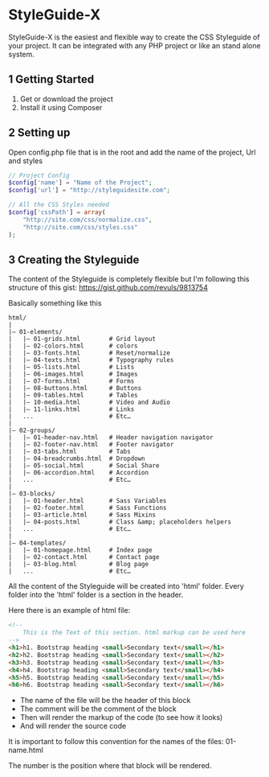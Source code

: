 StyleGuide-X
============

StyleGuide-X is the easiest and flexible way to create the CSS Styleguide of your project.
It can be integrated with any PHP project or like an stand alone system.

1 Getting Started
-----------------
1. Get or download the project
2. Install it using Composer

2 Setting up
------------
Open config.php file that is in the root and add the name of the project, Url and styles

```php
// Project Config
$config['name'] = "Name of the Project";
$config['url'] = "http://styleguidesite.com";

// All the CSS Styles needed
$config['cssPath'] = array(
    "http://site.com/css/normalize.css",
    "http://site.com/css/styles.css"
);
```

3 Creating the Styleguide
-------------------------
The content of the Styleguide is completely flexible but I'm following this structure of this gist:
https://gist.github.com/revuls/9813754

Basically something like this

```
html/
|
|– 01-elements/
|   |– 01-grids.html        # Grid layout
|   |– 02-colors.html       # colors
|   |– 03-fonts.html        # Reset/normalize
|   |– 04-texts.html        # Typography rules
|   |– 05-lists.html        # Lists
|   |– 06-images.html       # Images
|   |– 07-forms.html        # Forms
|   |– 08-buttons.html      # Buttons
|   |– 09-tables.html       # Tables
|   |– 10-media.html        # Video and Audio
|   |– 11-links.html        # Links
|   ...                     # Etc…
|
|– 02-groups/
|   |– 01-header-nav.html   # Header navigation navigator
|   |– 02-footer-nav.html   # Footer navigator
|   |– 03-tabs.html         # Tabs
|   |– 04-breadcrumbs.html  # Dropdown
|   |– 05-social.html       # Social Share
|   |– 06-accordion.html    # Accordion
|   ...                     # Etc…
|
|– 03-blocks/
|   |– 01-header.html       # Sass Variables
|   |– 02-footer.html       # Sass Functions
|   |– 03-article.html      # Sass Mixins
|   |– 04-posts.html        # Class &amp; placeholders helpers
|   ...                     # Etc…
|
|– 04-templates/
|   |– 01-homepage.html     # Index page
|   |– 02-contact.html      # Contact page
|   |– 03-blog.html         # Blog page
|   ...                     # Etc…
```

All the content of the Styleguide will be created into 'html' folder.
Every folder into the 'html' folder is a section in the header.

Here there is an example of html file:

```html
<!--
    This is the Text of this section. html markup can be used here
-->
<h1>h1. Bootstrap heading <small>Secondary text</small></h1>
<h2>h2. Bootstrap heading <small>Secondary text</small></h2>
<h3>h3. Bootstrap heading <small>Secondary text</small></h3>
<h4>h4. Bootstrap heading <small>Secondary text</small></h4>
<h5>h5. Bootstrap heading <small>Secondary text</small></h5>
<h6>h6. Bootstrap heading <small>Secondary text</small></h6>
```

- The name of the file will be the header of this block
- The comment will be the comment of the block
- Then will render the markup of the code (to see how it looks)
- And will render the source code

It is important to follow this convention for the names of the files:
01-name.html

The number is the position where that block will be rendered.

